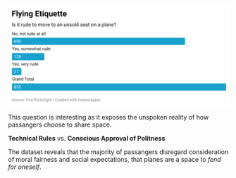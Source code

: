 
![alt text](oHBJA-flying-etiquette.png) 

This question is interesting as it exposes the unspoken reality of how passangers choose to share space.

**Technical Rules** vs. **Conscious Approval of Politness** 

The dataset reveals that the majority of passangers disregard consideration of moral fairness and social expectations, that planes are a space to _fend for oneself_. 
